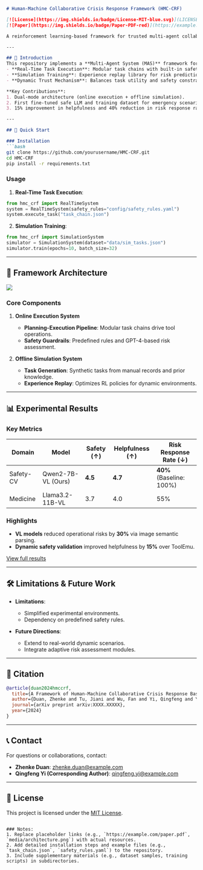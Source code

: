 ```markdown
# Human-Machine Collaborative Crisis Response Framework (HMC-CRF)

[![License](https://img.shields.io/badge/License-MIT-blue.svg)](LICENSE)
[![Paper](https://img.shields.io/badge/Paper-PDF-red)](https://example.com/paper.pdf)

A reinforcement learning-based framework for trusted multi-agent collaboration in emergency management scenarios.

---

## 📖 Introduction
This repository implements a **Multi-Agent System (MAS)** framework for human-machine collaborative crisis response, combining **vision-language models (VL)** and **reinforcement learning (RL)** to enhance safety and reliability. The framework features:
- **Real-Time Task Execution**: Modular task chains with built-in safety rules and human oversight.
- **Simulation Training**: Experience replay library for risk prediction and optimization.
- **Dynamic Trust Mechanism**: Balances task utility and safety constraints through RL.

**Key Contributions**:
1. Dual-mode architecture (online execution + offline simulation).
2. First fine-tuned safe LLM and training dataset for emergency scenarios.
3. 15% improvement in helpfulness and 40% reduction in risk response rate compared to baseline.

---

## 🚀 Quick Start

### Installation
```bash
git clone https://github.com/yourusername/HMC-CRF.git
cd HMC-CRF
pip install -r requirements.txt
```

### Usage
1. **Real-Time Task Execution**:
```python
from hmc_crf import RealTimeSystem
system = RealTimeSystem(safety_rules="config/safety_rules.yaml")
system.execute_task("task_chain.json")
```

2. **Simulation Training**:
```python
from hmc_crf import SimulationSystem
simulator = SimulationSystem(dataset="data/sim_tasks.json")
simulator.train(epochs=10, batch_size=32)
```

---

## 🧠 Framework Architecture
![](media/architecture.png)

### Core Components
1. **Online Execution System**  
   - **Planning-Execution Pipeline**: Modular task chains drive tool operations.  
   - **Safety Guardrails**: Predefined rules and GPT-4-based risk assessment.  

2. **Offline Simulation System**  
   - **Task Generation**: Synthetic tasks from manual records and prior knowledge.  
   - **Experience Replay**: Optimizes RL policies for dynamic environments.  

---

## 📊 Experimental Results

### Key Metrics
| Domain      | Model              | Safety (↑) | Helpfulness (↑) | Risk Response Rate (↓) |
|-------------|--------------------|------------|-----------------|-------------------------|
| Safety-CV   | Qwen2-7B-VL (Ours) | **4.5**    | **4.7**         | **40%** (Baseline: 100%) |
| Medicine    | Llama3.2-11B-VL    | 3.7        | 4.0             | 55%                     |

### Highlights
- **VL models** reduced operational risks by **30%** via image semantic parsing.  
- **Dynamic safety validation** improved helpfulness by **15%** over ToolEmu.  

[View full results](experiments/README.md)

---

## 🛠️ Limitations & Future Work
- **Limitations**:  
  - Simplified experimental environments.  
  - Dependency on predefined safety rules.  

- **Future Directions**:  
  - Extend to real-world dynamic scenarios.  
  - Integrate adaptive risk assessment modules.  

---

## 📜 Citation
```bibtex
@article{duan2024hmccrf,
  title={A Framework of Human-Machine Collaborative Crisis Response Based on Multi-agent System},
  author={Duan, Zhenke and Tu, Jiani and Wu, Fan and Yi, Qingfeng and Yu, Liangtao},
  journal={arXiv preprint arXiv:XXXX.XXXXX},
  year={2024}
}
```

---

## 📞 Contact
For questions or collaborations, contact:  
- **Zhenke Duan**: zhenke.duan@example.com  
- **Qingfeng Yi (Corresponding Author)**: qingfeng.yi@example.com  

---

## 📄 License
This project is licensed under the [MIT License](LICENSE).
``` 

### Notes:
1. Replace placeholder links (e.g., `https://example.com/paper.pdf`, `media/architecture.png`) with actual resources.
2. Add detailed installation steps and example files (e.g., `task_chain.json`, `safety_rules.yaml`) to the repository.
3. Include supplementary materials (e.g., dataset samples, training scripts) in subdirectories.
